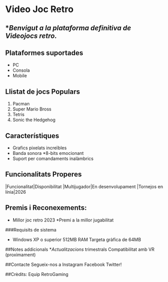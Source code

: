# Video Joc Retro

## **Benvigut a la plataforma definitiva de **Videojocs* retro.**

## Plataformes suportades
- PC
- Consola
- Mobile

## Llistat de jocs Populars
1. Pacman
2. Super Mario Bross
3. Tetris
4. Sonic the Hedgehog

## Característiques
- Grafics pixelats increïbles
- Banda sonora *8-bits emocionant
- Suport per comandaments inalàmbrics

## Funcionalitats Properes
|Funcionalitat|Disponibilitat
|Multijugador|En desenvolupament
|Tornejos en línia|2026

## Premis i Reconexements:
* Millor joc retro 2023
*Premi a la millor jugabilitat

###Requisits de sistema
- Windows XP o superior
512MB RAM
Targeta gràfica de 64MB

##Notes addicionals
**Actualitzacions* trimestrals
Compatibilitat amb VR (proximament)

##Contacte
Segueix-nos a Instagram Facebook Twitter!

##Crèdits:
Equip RetroGaming
